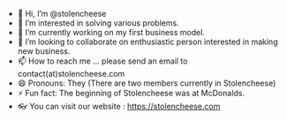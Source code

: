 - 👋 Hi, I’m @stolencheese
- 👀 I’m interested in solving various problems.
- 🌱 I’m currently working on my first business model.
- 💞️ I’m looking to collaborate on enthusiastic person interested in making new business.
- 📫 How to reach me ... please send an email to contact(at)stolencheese.com
- 😄 Pronouns: They (There are two members currently in Stolencheese)
- ⚡ Fun fact: The beginning of Stolencheese was at McDonalds.
- 👓 You can visit our website : https://stolencheese.com

<!---
stolencheese/stolencheese is a ✨ special ✨ repository because its `README.md` (this file) appears on your GitHub profile.
You can click the Preview link to take a look at your changes.
--->
